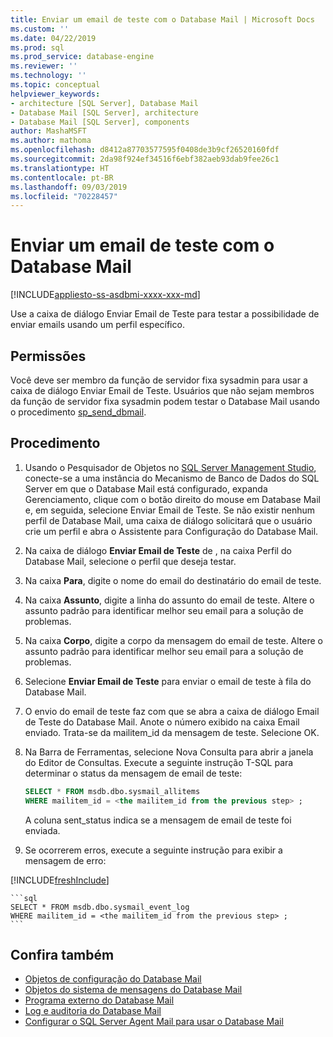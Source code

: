 ```yaml
---
title: Enviar um email de teste com o Database Mail | Microsoft Docs
ms.custom: ''
ms.date: 04/22/2019
ms.prod: sql
ms.prod_service: database-engine
ms.reviewer: ''
ms.technology: ''
ms.topic: conceptual
helpviewer_keywords:
- architecture [SQL Server], Database Mail
- Database Mail [SQL Server], architecture
- Database Mail [SQL Server], components
author: MashaMSFT
ms.author: mathoma
ms.openlocfilehash: d8412a87703577595f0408de3b9cf26520160fdf
ms.sourcegitcommit: 2da98f924ef34516f6ebf382aeb93dab9fee26c1
ms.translationtype: HT
ms.contentlocale: pt-BR
ms.lasthandoff: 09/03/2019
ms.locfileid: "70228457"
---
```

# <a name="send-a-test-email-with-database-mail"></a>Enviar um email de teste com o Database Mail  
[!INCLUDE[appliesto-ss-asdbmi-xxxx-xxx-md](../../includes/appliesto-ss-asdbmi-xxxx-xxx-md.md)]

Use a caixa de diálogo Enviar Email de Teste para testar a possibilidade de enviar emails usando um perfil específico.

## <a name="permissions"></a>Permissões

Você deve ser membro da função de servidor fixa sysadmin para usar a caixa de diálogo Enviar Email de Teste. Usuários que não sejam membros da função de servidor fixa sysadmin podem testar o Database Mail usando o procedimento [sp_send_dbmail](../system-stored-procedures/sp-send-dbmail-transact-sql.md).

## <a name="procedure"></a>Procedimento

1. Usando o Pesquisador de Objetos no [SQL Server Management Studio](../../ssms/download-sql-server-management-studio-ssms.md), conecte-se a uma instância do Mecanismo de Banco de Dados do SQL Server em que o Database Mail está configurado, expanda Gerenciamento, clique com o botão direito do mouse em Database Mail e, em seguida, selecione Enviar Email de Teste. Se não existir nenhum perfil de Database Mail, uma caixa de diálogo solicitará que o usuário crie um perfil e abra o Assistente para Configuração do Database Mail.
1. Na caixa de diálogo **Enviar Email de Teste** de <instance name>, na caixa Perfil do Database Mail, selecione o perfil que deseja testar.
1. Na caixa **Para**, digite o nome do email do destinatário do email de teste.
1. Na caixa **Assunto**, digite a linha do assunto do email de teste. Altere o assunto padrão para identificar melhor seu email para a solução de problemas.
1. Na caixa **Corpo**, digite a corpo da mensagem do email de teste. Altere o assunto padrão para identificar melhor seu email para a solução de problemas.
1. Selecione **Enviar Email de Teste** para enviar o email de teste à fila do Database Mail.
1. O envio do email de teste faz com que se abra a caixa de diálogo Email de Teste do Database Mail. Anote o número exibido na caixa Email enviado. Trata-se da mailitem_id da mensagem de teste. Selecione OK.
1. Na Barra de Ferramentas, selecione Nova Consulta para abrir a janela do Editor de Consultas. Execute a seguinte instrução T-SQL para determinar o status da mensagem de email de teste:

    ```sql
    SELECT * FROM msdb.dbo.sysmail_allitems 
    WHERE mailitem_id = <the mailitem_id from the previous step> ;
    ```

    A coluna sent_status indica se a mensagem de email de teste foi enviada.

1. Se ocorrerem erros, execute a seguinte instrução para exibir a mensagem de erro:

[!INCLUDE[freshInclude](../../includes/paragraph-content/fresh-note-steps-feedback.md)]

    ```sql
    SELECT * FROM msdb.dbo.sysmail_event_log 
    WHERE mailitem_id = <the mailitem_id from the previous step> ;
    ```


##  <a name="RelatedContent"></a> Confira também 
  
-   [Objetos de configuração do Database Mail](../../relational-databases/database-mail/database-mail-configuration-objects.md)
-   [Objetos do sistema de mensagens do Database Mail](../../relational-databases/database-mail/database-mail-messaging-objects.md)
-   [Programa externo do Database Mail](../../relational-databases/database-mail/database-mail-external-program.md)
-   [Log e auditoria do Database Mail](../../relational-databases/database-mail/database-mail-log-and-audits.md)
-   [Configurar o SQL Server Agent Mail para usar o Database Mail](../../relational-databases/database-mail/configure-sql-server-agent-mail-to-use-database-mail.md)
  
  
